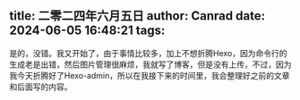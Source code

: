 title: 二零二四年六月五日
author: Canrad
date: 2024-06-05 16:48:21
tags:
---
是的，没错。我又开始了，由于事情比较多，加上不想折腾Hexo，因为命令行的生成老是出错，然后图片管理很麻烦，我就写了博客，但是没有上传，不过，因为我今天折腾好了Hexo-admin，所以在我接下来的时间里，我会整理好之前的文章和后面写的内容。

